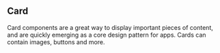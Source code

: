 ## Card

Card components are a great way to display important pieces of content, and are quickly emerging as a core design pattern for apps. Cards can contain images, buttons and more.